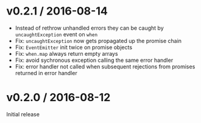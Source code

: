 # v0.2.1 / 2016-08-14

- Instead of rethrow unhandled errors they can be caught by `uncaughtException` event on `when`
- Fix: `uncaughtException` now gets propagated up the promise chain
- Fix: `EventEmitter` init twice on promise objects
- Fix: `when.map` always return empty arrays
- Fix: avoid sychronous exception calling the same error handler
- Fix: error handler not called when subsequent rejections from promises returned in error handler

# v0.2.0 / 2016-08-12

Initial release